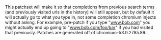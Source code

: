 This patchset will make it so that completions from previous search terms 
(and previously visited urls in the history) will still appear, but by 
default it will actually go to what you type in, not some completion 
chromium injects without asking. For example, pre-patch if you type 
"www.bob.com<enter>" you might actually end up going to 
"www.bob.com/foo/bar" if you had visited that previously. Patches are 
generated off of chromium-53.0.2785.89.